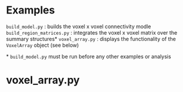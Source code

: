 Examples
======================================

`build_model.py` : builds the voxel x voxel connectivity modle
`build_region_matrices.py` : integrates the voxel x voxel matrix over the summary structures\*
`voxel_array.py` : displays the functionality of the `VoxelArray` object (see below)

\* `build_model.py` must be run before any other examples or analysis

voxel_array.py
======================================


